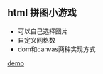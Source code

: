 html 拼图小游戏
-
- 可以自己选择图片
- 自定义网格数
- dom和canvas两种实现方式

[demo](http://princekin.tjxuechuang.com/projects/app/index.html)
